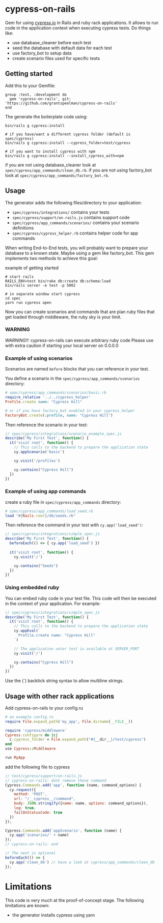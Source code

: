 # cypress-on-rails

Gem for using [cypress.io](http://github.com/cypress-io/) in Rails and ruby rack applications. 
It allows to run code in the application context when executing cypress tests.
Do things like:
* use database_cleaner before each test
* seed the database with default data for each test
* use factory_bot to setup data
* create scenario files used for specific tests

## Getting started

Add this to your Gemfile:
```
group :test, :development do
  gem 'cypress-on-rails', git: 'https://github.com/grantspeelman/cypress-on-rails'
end
```

The generate the boilerplate code using:
```
bin/rails g cypress:install

# if you have/want a different cypress folder (default is spec/cypress)
bin/rails g cypress:install --cypress_folder=test/cypress

# if you want to install cypress with npm
bin/rails g cypress:install --install_cypress_with=npm
```

if you are not using database_cleaner look at `spec/cypress/app_commands/clean_db.rb`.
if you are not using factory_bot look at `spec/cypress/app_commands/factory_bot.rb`.

## Usage

The generator adds the following files/directory to your application:
* `spec/cypress/integrations/` contains your tests
* `spec/cypress/support/on-rails.js` contains support code
* `spec/cypress/app_commands/scenarios/` contains your scenario definitions
* `spec/cypress/cypress_helper.rb` contains helper code for app commands

When writing End-to-End tests, you will probably want to prepare your database to a known state. 
Maybe using a gem like factory_bot. This gem implements two methods to achieve this goal:

example of getting started

```
# start rails
RAILS_ENV=test bin/rake db:create db:schema:load
bin/rails server -e test -p 5002

# in separate window start cypress
cd spec
yarn run cypress open
```

Now you can create scenarios and commands that are plan ruby files that get loaded 
through middleware, the ruby sky is your limit.

### WARNING
*WARNING!!:* cypress-on-rails can execute arbitrary ruby code
Please use with extra caution if starting your local server on 0.0.0.0

### Example of using scenarios

Scenarios are named `before` blocks that you can reference in your test.

You define a scenario in the `spec/cypress/app_commands/scenarios` directory:
```ruby
# spec/cypress/app_commands/scenarios/basic.rb
require_relative '../../cypress_helper' 
Profile.create name: "Cypress Hill"

# or if you have factory_bot enabled in your cypress_helper
FactoryBot.create(:profile, name: "Cypress Hill") 
```

Then reference the scenario in your test:
```js
// spec/cypress/integrations/scenario_example_spec.js
describe('My First Test', function() {
  it('visit root', function() {
    // This calls to the backend to prepare the application state
    cy.appScenario('basic')

    cy.visit('/profiles')

    cy.contains("Cypress Hill")
  })
})
```

### Example of using app commands

create a ruby file in `spec/cypress/app_commands` directory:
```ruby
# spec/cypress/app_commands/load_seed.rb 
load "#{Rails.root}/db/seeds.rb" 
```

Then reference the command in your test with `cy.app('load_seed')`:
```js
// spec/cypress/integrations/simple_spec.js
describe('My First Test', function() {
  beforeEach(() => { cy.app('load_seed') })
  
  it('visit root', function() {
    cy.visit('/')

    cy.contains("Seeds")
  })
})
```

### Using embedded ruby
You can embed ruby code in your test file. This code will then be executed in the context of your application. For example:

```js
// spec/cypress/integrations/simple_spec.js
describe('My First Test', function() {
  it('visit root', function() {
    // This calls to the backend to prepare the application state
    cy.appEval(`
      Profile.create name: "Cypress Hill"
    `)

    // The application unter test is available at SERVER_PORT
    cy.visit('/')

    cy.contains("Cypress Hill")
  })
})
```

Use the (`) backtick string syntax to allow multiline strings.

## Usage with other rack applications

Add cypress-on-rails to your config.ru

```ruby
# an example config.ru
require File.expand_path('my_app', File.dirname(__FILE__))

require 'cypress/middleware'
Cypress.configure do |c|
  c.cypress_folder = File.expand_path("#{__dir__}/test/cypress")
end
use Cypress::Middleware

run MyApp 
```

add the following file to cypress

```js
// test/cypress/support/on-rails.js
// cypress-on-rails: dont remove these command
Cypress.Commands.add('app', function (name, command_options) {
  cy.request({
    method: 'POST',
    url: "/__cypress__/command",
    body: JSON.stringify({name: name, options: command_options}),
    log: true,
    failOnStatusCode: true
  })
});

Cypress.Commands.add('appScenario', function (name) {
  cy.app('scenarios/' + name)
});
// cypress-on-rails: end

// The next is optional
beforeEach(() => {
  cy.app('clean_db') // have a look at cypress/app_commands/clean_db
});
```

# Limitations
This code is very much at the proof-of-concept stage. The following limitations are known:
* the generator installs cypress using yarn
